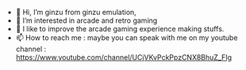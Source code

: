 - 👋 Hi, I’m ginzu from ginzu emulation,
- 👀 I’m interested in arcade and retro gaming
- 🌱 I like to improve the arcade gaming experience making stuffs.
- 📫 How to reach me : maybe you can speak with me on my youtube channel : https://www.youtube.com/channel/UCjVKvPckPpzCNX8BhuZ_FIg

